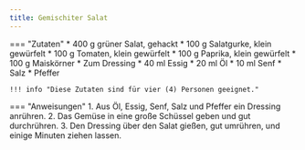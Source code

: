 ```yaml
---
title: Gemischiter Salat
---
```

=== "Zutaten"
    * 400 g grüner Salat, gehackt
    * 100 g Salatgurke, klein gewürfelt
    * 100 g Tomaten, klein gewürfelt
    * 100 g Paprika, klein gewürfelt
    * 100 g Maiskörner
    * Zum Dressing
        * 40 ml Essig
        * 20 ml Öl
        * 10 ml Senf
        * Salz
        * Pfeffer

    !!! info "Diese Zutaten sind für vier (4) Personen geeignet."

=== "Anweisungen"
    1. Aus Öl, Essig, Senf, Salz und Pfeffer ein Dressing anrühren.
    2. Das Gemüse in eine große Schüssel geben und gut durchrühren.
    3. Den Dressing über den Salat gießen, gut umrühren, und einige Minuten ziehen lassen.

[^gutekueche]:
    ["Gemischter Salat."](https://www.gutekueche.at/gemischter-salat-rezept-6852)
    *Gute Kueche.*
    26 April 2015.
